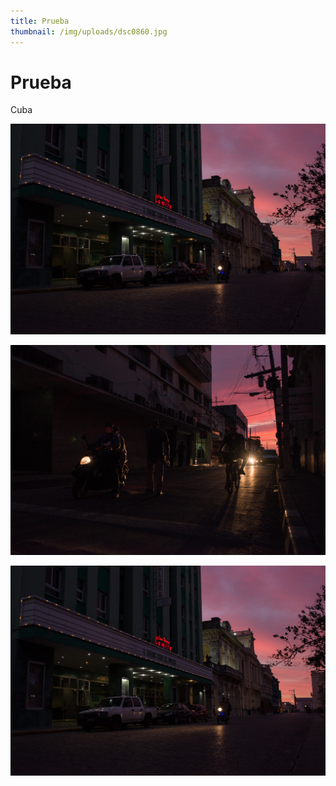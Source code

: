 ```yaml
---
title: Prueba
thumbnail: /img/uploads/dsc0860.jpg
---
```

# Prueba

Cuba

![Cuba 1/09/08](/img/uploads/_dsc0860.jpg)

![Cuba 2/09/08](/img/uploads/_dsc0884.jpg)

![Cuba 3/08/09](/img/uploads/dsc0860.jpg)
